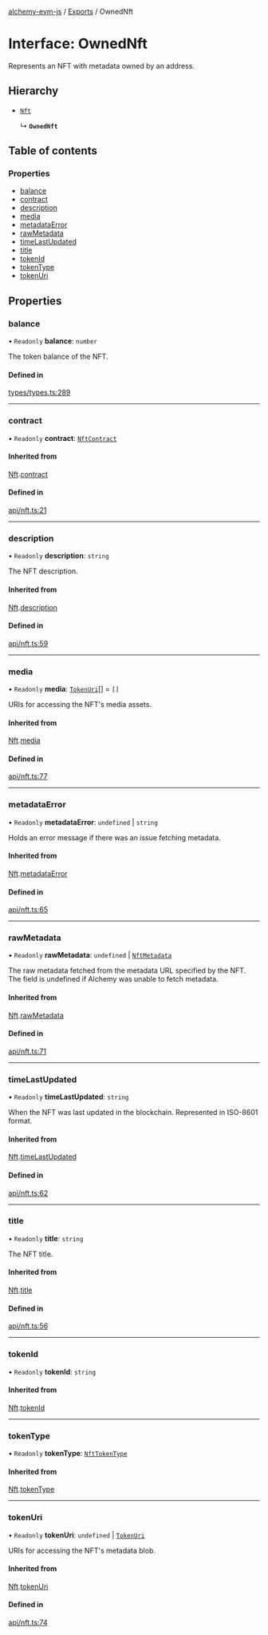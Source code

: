 [alchemy-evm-js](../README.md) / [Exports](../modules.md) / OwnedNft

# Interface: OwnedNft

Represents an NFT with metadata owned by an address.

## Hierarchy

- [`Nft`](../classes/Nft.md)

  ↳ **`OwnedNft`**

## Table of contents

### Properties

- [balance](OwnedNft.md#balance)
- [contract](OwnedNft.md#contract)
- [description](OwnedNft.md#description)
- [media](OwnedNft.md#media)
- [metadataError](OwnedNft.md#metadataerror)
- [rawMetadata](OwnedNft.md#rawmetadata)
- [timeLastUpdated](OwnedNft.md#timelastupdated)
- [title](OwnedNft.md#title)
- [tokenId](OwnedNft.md#tokenid)
- [tokenType](OwnedNft.md#tokentype)
- [tokenUri](OwnedNft.md#tokenuri)

## Properties

### balance

• `Readonly` **balance**: `number`

The token balance of the NFT.

#### Defined in

[types/types.ts:289](https://github.com/alchemyplatform/alchemy-evm-js/blob/0259d36/src/types/types.ts#L289)

___

### contract

• `Readonly` **contract**: [`NftContract`](NftContract.md)

#### Inherited from

[Nft](../classes/Nft.md).[contract](../classes/Nft.md#contract)

#### Defined in

[api/nft.ts:21](https://github.com/alchemyplatform/alchemy-evm-js/blob/0259d36/src/api/nft.ts#L21)

___

### description

• `Readonly` **description**: `string`

The NFT description.

#### Inherited from

[Nft](../classes/Nft.md).[description](../classes/Nft.md#description)

#### Defined in

[api/nft.ts:59](https://github.com/alchemyplatform/alchemy-evm-js/blob/0259d36/src/api/nft.ts#L59)

___

### media

• `Readonly` **media**: [`TokenUri`](TokenUri.md)[] = `[]`

URIs for accessing the NFT's media assets.

#### Inherited from

[Nft](../classes/Nft.md).[media](../classes/Nft.md#media)

#### Defined in

[api/nft.ts:77](https://github.com/alchemyplatform/alchemy-evm-js/blob/0259d36/src/api/nft.ts#L77)

___

### metadataError

• `Readonly` **metadataError**: `undefined` \| `string`

Holds an error message if there was an issue fetching metadata.

#### Inherited from

[Nft](../classes/Nft.md).[metadataError](../classes/Nft.md#metadataerror)

#### Defined in

[api/nft.ts:65](https://github.com/alchemyplatform/alchemy-evm-js/blob/0259d36/src/api/nft.ts#L65)

___

### rawMetadata

• `Readonly` **rawMetadata**: `undefined` \| [`NftMetadata`](NftMetadata.md)

The raw metadata fetched from the metadata URL specified by the NFT. The
field is undefined if Alchemy was unable to fetch metadata.

#### Inherited from

[Nft](../classes/Nft.md).[rawMetadata](../classes/Nft.md#rawmetadata)

#### Defined in

[api/nft.ts:71](https://github.com/alchemyplatform/alchemy-evm-js/blob/0259d36/src/api/nft.ts#L71)

___

### timeLastUpdated

• `Readonly` **timeLastUpdated**: `string`

When the NFT was last updated in the blockchain. Represented in ISO-8601 format.

#### Inherited from

[Nft](../classes/Nft.md).[timeLastUpdated](../classes/Nft.md#timelastupdated)

#### Defined in

[api/nft.ts:62](https://github.com/alchemyplatform/alchemy-evm-js/blob/0259d36/src/api/nft.ts#L62)

___

### title

• `Readonly` **title**: `string`

The NFT title.

#### Inherited from

[Nft](../classes/Nft.md).[title](../classes/Nft.md#title)

#### Defined in

[api/nft.ts:56](https://github.com/alchemyplatform/alchemy-evm-js/blob/0259d36/src/api/nft.ts#L56)

___

### tokenId

• `Readonly` **tokenId**: `string`

#### Inherited from

[Nft](../classes/Nft.md).[tokenId](../classes/Nft.md#tokenid)

___

### tokenType

• `Readonly` **tokenType**: [`NftTokenType`](../enums/NftTokenType.md)

#### Inherited from

[Nft](../classes/Nft.md).[tokenType](../classes/Nft.md#tokentype)

___

### tokenUri

• `Readonly` **tokenUri**: `undefined` \| [`TokenUri`](TokenUri.md)

URIs for accessing the NFT's metadata blob.

#### Inherited from

[Nft](../classes/Nft.md).[tokenUri](../classes/Nft.md#tokenuri)

#### Defined in

[api/nft.ts:74](https://github.com/alchemyplatform/alchemy-evm-js/blob/0259d36/src/api/nft.ts#L74)
